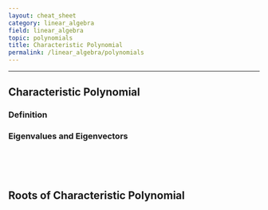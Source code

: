 ```yaml
---
layout: cheat_sheet
category: linear_algebra
field: linear_algebra
topic: polynomials
title: Characteristic Polynomial
permalink: /linear_algebra/polynomials
---
```


_____________________________________________________________________________________________________________________________________


## Characteristic Polynomial

### Definition

### Eigenvalues and Eigenvectors



<br/>

<br/>

<br/>


## Roots of Characteristic Polynomial


